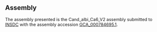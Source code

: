 

Assembly
--------

The assembly presented is the Cand\_albi\_Ca6\_V2 assembly submitted to
[INSDC](http://www.insdc.org) with the assembly accession
[GCA\_000784695.1](http://www.ebi.ac.uk/ena/data/view/GCA_000784695.1).
